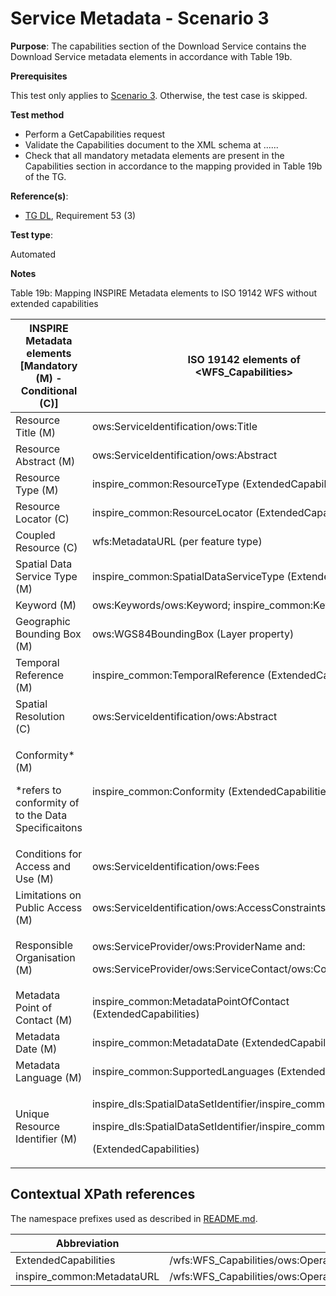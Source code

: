 # Service Metadata - Scenario 3

**Purpose**: The capabilities section of the Download Service contains the Download Service metadata elements in accordance with Table 19b.

**Prerequisites**

This test only applies to [Scenario 3](./README.md#scenarios). Otherwise, the test case is skipped.

**Test method**

* Perform a GetCapabilities request
* Validate the Capabilities document to the XML schema at ......
* Check that all mandatory metadata elements are present in the Capabilities section in accordance to the mapping provided in Table 19b of the TG.

**Reference(s)**:

* [TG DL](./README.md#ref_TG_DL), Requirement 53 (3)

**Test type**:

Automated

**Notes**

Table 19b: Mapping INSPIRE Metadata elements to ISO 19142 WFS without extended capabilities

INSPIRE Metadata elements<br>[Mandatory (M) - Conditional (C)] |ISO 19142 elements of<br><WFS\_Capabilities>
--------------------------------------------------- | -------------------------------------------------------------------------
|Resource Title (M) |ows:ServiceIdentification/ows:Title |
|Resource Abstract (M) |ows:ServiceIdentification/ows:Abstract |
|Resource Type (M) |inspire\_common:ResourceType (ExtendedCapabilities) |
|Resource Locator (C) |inspire\_common:ResourceLocator (ExtendedCapabilities) |
|Coupled Resource (C) |wfs:MetadataURL (per feature type) |
|Spatial Data Service Type (M) |inspire\_common:SpatialDataServiceType (ExtendedCapabilities) |
|Keyword (M) |ows:Keywords/ows:Keyword; inspire\_common:Keyword |
|Geographic Bounding Box (M) |ows:WGS84BoundingBox (Layer property) |
|Temporal Reference (M) |inspire\_common:TemporalReference (ExtendedCapabilities) |
|Spatial Resolution (C) |ows:ServiceIdentification/ows:Abstract |
|<p>Conformity\* (M) </p><p>\*refers to conformity of to the Data Specificaitons </p>|inspire\_common:Conformity (ExtendedCapabilities) |
|Conditions for Access and Use (M) |ows:ServiceIdentification/ows:Fees |
|Limitations on Public Access (M) |ows:ServiceIdentification/ows:AccessConstraints|
|Responsible Organisation (M) |<p>ows:ServiceProvider/ows:ProviderName and: </p><p>ows:ServiceProvider/ows:ServiceContact/ows:ContactInfo </p>|
|Metadata Point of Contact (M) |inspire\_common:MetadataPointOfContact (ExtendedCapabilities) |
|Metadata Date (M) |inspire\_common:MetadataDate (ExtendedCapabilities) |
|Metadata Language (M) |inspire\_common:SupportedLanguages (ExtendedCapabilities) |
|Unique Resource Identifier (M) |<p>inspire\_dls:SpatialDataSetIdentifier/inspire\_common:Code </p><p>inspire\_dls:SpatialDataSetIdentifier/inspire\_common:Namespace </p><p>(ExtendedCapabilities) </p>|




## Contextual XPath references

The namespace prefixes used as described in [README.md](http://inspire.ec.europa.eu/id/ats/download-wfs/3.1/wfs-pre-defined/README#namespaces).

Abbreviation                                               |  XPath expression
---------------------------------------------------------- | -------------------------------------------------------------------------
ExtendedCapabilities <a name="ExtendedCapabilities"></a> | /wfs:WFS_Capabilities/ows:OperationsMetadata/ows:ExtendedCapabilities/inspire_dls:ExtendedCapabilities/
inspire_common:MetadataURL <a name="inspireCommonMetadataUrl"></a> | /wfs:WFS_Capabilities/ows:OperationsMetadata/ows:ExtendedCapabilities/inspire_dls:ExtendedCapabilities/inspire_common:MetadataUrl/inspire_common:URL
